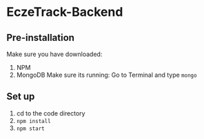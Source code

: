 # EczeTrack-Backend

## Pre-installation
Make sure you have downloaded:
1. NPM
2. MongoDB
    Make sure its running: Go to Terminal and type `mongo`
    
    
## Set up
1. cd to the code directory
2. `npm install`
3. `npm start`

